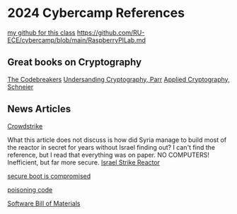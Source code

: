 # 2024 Cybercamp References
[my github for this class](https://github.com/RU-ECE/cybercamp)
https://github.com/RU-ECE/cybercamp/blob/main/RaspberryPILab.md

## Great books on Cryptography
[The Codebreakers](Kahn)
[Undersanding Cryptography, Parr](https://www.amazon.com/Understanding-Cryptography-Established-Asymmetric-Post-Quantum/dp/3662690063)
[Applied Cryptography, Schneier](https://www.amazon.com/Applied-Cryptography-Protocols-Algorithms-Source/dp/1119096723/)


## News Articles
[Crowdstrike](https://www.kroll.com/en/insights/publications/cyber/addressing-crowdstrike-outage)

What this article does not discuss is how did Syria manage to build most of the reactor in secret for years without Israel finding out?
I can't find the reference, but I read that everything was on paper. NO COMPUTERS! Inefficient, but far more secure.
[Israel Strike Reactor](https://www.timesofisrael.com/three-minutes-over-syria-how-israel-destroyed-assads-nuclear-reactor/)

[secure boot is compromised](https://it.slashdot.org/story/24/07/25/2028258/secure-boot-is-completely-broken-on-200-models-from-5-big-device-makers)

[poisoning code](https://it.slashdot.org/story/24/08/03/1854257/how-chinese-attackers-breached-an-isp-to-poison-insecure-software-updates-with-malware)

[Software Bill of Materials](https://www.cisa.gov/sbom)

